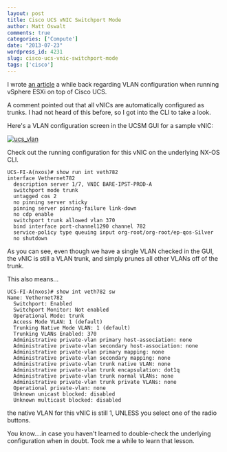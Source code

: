 ```yaml
---
layout: post
title: Cisco UCS vNIC Switchport Mode
author: Matt Oswalt
comments: true
categories: ['Compute']
date: "2013-07-23"
wordpress_id: 4231
slug: cisco-ucs-vnic-switchport-mode
tags: ['cisco']
---
```



I wrote [an article](https://oswalt.dev/2012/05/management-vlan-best-practices-in-esxi-and-cisco-ucs/) a while back regarding VLAN configuration when running vSphere ESXi on top of Cisco UCS.

A comment pointed out that all vNICs are automatically configured as trunks. I had not heard of this before, so I got into the CLI to take a look.

Here's a VLAN configuration screen in the UCSM GUI for a sample vNIC:

[![ucs_vlan](/assets/2013/07/ucs_vlan.png)](/assets/2013/07/ucs_vlan.png)

Check out the running configuration for this vNIC on the underlying NX-OS CLI.

    UCS-FI-A(nxos)# show run int veth782
    interface Vethernet782
      description server 1/7, VNIC BARE-IPST-PROD-A
      switchport mode trunk
      untagged cos 2
      no pinning server sticky
      pinning server pinning-failure link-down
      no cdp enable
      switchport trunk allowed vlan 370
      bind interface port-channel1290 channel 782
      service-policy type queuing input org-root/org-root/ep-qos-Silver
      no shutdown

As you can see, even though we have a single VLAN checked in the GUI, the vNIC is still a VLAN trunk, and simply prunes all other VLANs off of the trunk.

This also means...
    
    UCS-FI-A(nxos)# show int veth782 sw
    Name: Vethernet782
      Switchport: Enabled
      Switchport Monitor: Not enabled 
      Operational Mode: trunk
      Access Mode VLAN: 1 (default)
      Trunking Native Mode VLAN: 1 (default)
      Trunking VLANs Enabled: 370
      Administrative private-vlan primary host-association: none
      Administrative private-vlan secondary host-association: none
      Administrative private-vlan primary mapping: none
      Administrative private-vlan secondary mapping: none
      Administrative private-vlan trunk native VLAN: none
      Administrative private-vlan trunk encapsulation: dot1q
      Administrative private-vlan trunk normal VLANs: none
      Administrative private-vlan trunk private VLANs: none
      Operational private-vlan: none
      Unknown unicast blocked: disabled
      Unknown multicast blocked: disabled

the native VLAN for this vNIC is still 1, UNLESS you select one of the radio buttons.

You know....in case you haven't learned to double-check the underlying configuration when in doubt. Took me a while to learn that lesson.
